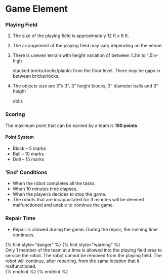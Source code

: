 # Game Element

### Playing Field

1. The size of the playing field is approximately 12 ft x 6 ft. 
2. The arrangement of the playing field may vary depending on the venue. 
3. There is uneven terrain with height variation of between 1.2in to 1.5in-high 

   stacked bricks/rocks/planks from the floor level. There may be gaps in between bricks/rocks. 

4. The objects size are 3”x 3”, 3” height blocks, 3” diameter balls and 3” height 

   dolls

### Scoring

The maximum point that can be earned by a team is **150 points**.

#### Point System

* Block – 5 marks 
* Ball – 10 marks 
* Doll – 15 marks

### 'End' Conditions

* When the robot completes all the tasks. 
* When 10 minutes time elapses. 
* When the player/s decides to stop the game. 
* The robots that are incapacitated for 3 minutes will be deemed malfunctioned and unable to continue the game.

### Repair Time

* Repair is allowed during the game. During the repair, the running time continues. 



{% hint style="danger" %}
{% hint style="warning" %}  
Only 1 member of the team at a time is allowed into the playing field area to service the robot. The robot cannot be removed from the playing field. The robot will continue, after repairing, from the same location that it malfunctioned.  
{% endhint %}
{% endhint %}



